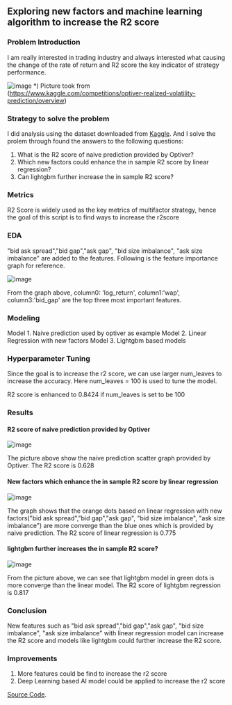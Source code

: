 
## Exploring new factors and machine learning algorithm to increase the R2 score

### Problem Introduction
I am really interested in trading industry and always interested what causing the change of the rate of return and R2 score the key indicator of strategy performance.

![image](https://user-images.githubusercontent.com/109795677/183232847-91323839-b36f-4d0d-a5d6-76a95892cbab.png)
*) Picture took from (https://www.kaggle.com/competitions/optiver-realized-volatility-prediction/overview)

### Strategy to solve the problem
I did analysis using the dataset downloaded from [Kaggle](https://www.kaggle.com/competitions/optiver-realized-volatility-prediction/data). And I solve the prolem through found the answers to the following questions:

1. What is the R2 score of naive prediction provided by Optiver?
2. Which new factors could enhance the in sample R2 score by linear regression?
3. Can lightgbm further increase the in sample R2 score?

### Metrics

R2 Score is widely used as the key metrics of multifactor strategy, hence the goal of this script is to find ways to increase the r2score

### EDA
"bid ask spread","bid gap","ask gap", "bid size imbalance", "ask size imbalance" are added to the features. Following is the feature importance graph for reference.

![image](https://user-images.githubusercontent.com/109795677/183243910-9ff51c43-2556-4529-a45a-4eb8521b65ed.png)

From the graph above, column0: 'log_return', column1:'wap', column3:'bid_gap' are the top three most important features.

### Modeling

Model 1. Naive prediction used by optiver as example
Model 2. Linear Regression with new factors
Model 3. Lightgbm based models

### Hyperparameter Tuning

Since the goal is to increase the r2 score, we can use larger num_leaves to increase the accuracy. Here num_leaves = 100 is used to tune the model. 

R2 score is enhanced to 0.8424 if num_leaves is set to be 100

### Results

#### R2 score of naive prediction provided by Optiver

![image](https://user-images.githubusercontent.com/109795677/183234385-22a792b7-183e-44d6-abc9-92ce4dbcdbf6.png)

The picture above show the naive prediction scatter graph provided by Optiver. The R2 score is 0.628

#### New factors which enhance the in sample R2 score by linear regression
![image](https://user-images.githubusercontent.com/109795677/183234460-e088c74e-81e9-4943-9a67-6b69ce17f4a9.png)

The graph shows that the orange dots based on linear regression with new factors("bid ask spread","bid gap","ask gap", "bid size imbalance", "ask size imbalance") are more converge than the blue ones which is provided by naive prediction. The R2 score of linear regression is 0.775

#### lightgbm further increases the in sample R2 score?
![image](https://user-images.githubusercontent.com/109795677/183235170-82164117-1096-4a91-9ca1-1330c051e737.png)

From the picture above, we can see that lightgbm model in green dots is more converge than the linear model. The R2 score of lightgbm regression is 0.817 

### Conclusion
New features such as "bid ask spread","bid gap","ask gap", "bid size imbalance", "ask size imbalance" with linear regression model can increase the R2 score and models like lightgbm could further increase the R2 score.

### Improvements
1) More features could be find to increase the r2 score
2) Deep Learning based AI model could be applied to increase the r2 score

[Source Code](https://github.com/datascientistlyg/capstone_code).
